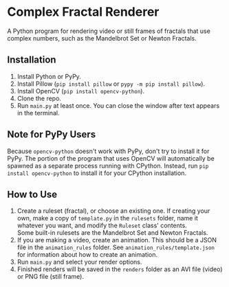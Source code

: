 # Complex Fractal Renderer

A Python program for rendering video or still frames of fractals that use complex numbers, such as the Mandelbrot Set or Newton Fractals. 

## Installation
1. Install Python or PyPy.
2. Install Pillow (`pip install pillow` or `pypy -m pip install pillow`).
3. Install OpenCV (`pip install opencv-python`).
4. Clone the repo.
5. Run `main.py` at least once. You can close the window after text appears in the terminal.

## Note for PyPy Users
Because `opencv-python` doesn't work with PyPy, don't try to install it for PyPy. The portion of the program that uses OpenCV will automatically be spawned as a separate process running with CPython. Instead, run `pip install opencv-python` to install it for your CPython installation.

## How to Use
1. Create a ruleset (fractal), or choose an existing one. If creating your own, make a copy of `template.py` in the `rulesets` folder, name it whatever you want, and modify the `Ruleset` class' contents.\
   Some built-in rulesets are the Mandelbrot Set and Newton Fractals.
2. If you are making a video, create an animation. This should be a JSON file in the `animation_rules` folder. See `animation_rules/template.json` for information about how to create an animation.
3. Run `main.py` and select your render options.
4. Finished renders will be saved in the `renders` folder as an AVI file (video) or PNG file (still frame).
